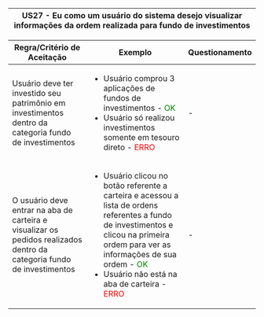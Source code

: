 <table>
    <thead>
        <tr>
            <th colspan="2" rowspan="2"> US27 - Eu como um usuário do sistema desejo visualizar informações da ordem realizada para fundo de investimentos</th>
        </tr>        
    </thead>
</table>

<table>
    <thead>
        <tr>
            <th>Regra/Critério de Aceitação</th>
            <th>Exemplo</th>
            <th>Questionamento</th>
        </tr>        
    </thead>
    <tbody>
        <tr>
            <td>Usuário deve ter investido seu patrimônio em investimentos dentro da categoria fundo de investimentos</td>
            <td>
                <ul>
                    <li>Usuário comprou 3 aplicações de fundos de investimentos - <span style="color:green">OK</span></li>
                    <li>Usuário só realizou investimentos somente em tesouro direto - <span style="color:red">ERRO</span></li>
                </ul>
            </td>
            <td> - </td>
        </tr>
        <tr>
            <td>O usuário deve entrar na aba de carteira e visualizar os pedidos realizados dentro da categoria fundo de investimentos </td>
            <td>
                <ul>
                    <li>Usuário clicou no botão referente a carteira e acessou a lista de ordens referentes a fundo de investimentos e clicou na primeira ordem para ver as informações de sua ordem - <span style="color:green">OK</span></li>
                    <li>Usuário não está na aba de carteira - <span style="color:red">ERRO</span></li>
                </ul>
            </td>
            <td> - </td>
        </tr>
    </tbody>
</table>